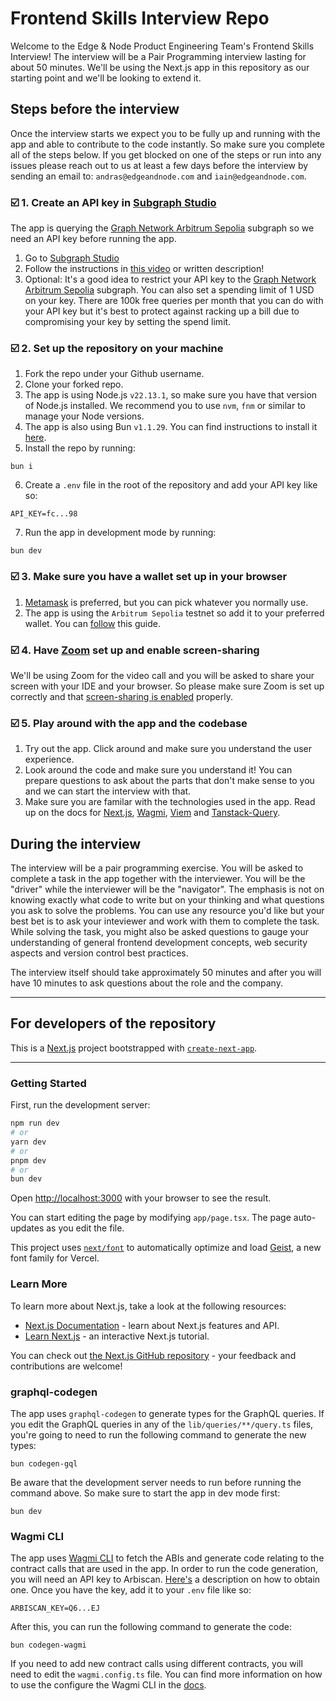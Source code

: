 # Frontend Skills Interview Repo

Welcome to the Edge & Node Product Engineering Team's Frontend Skills Interview! The interview will be a Pair Programming interview lasting for about 50 minutes. We'll be using the Next.js app in this repository as our starting point and we'll be looking to extend it.

## Steps before the interview

Once the interview starts we expect you to be fully up and running with the app and able to contribute to the code instantly. So make sure you complete all of the steps below. If you get blocked on one of the steps or run into any issues please reach out to us at least a few days before the interview by sending an email to: `andras@edgeandnode.com` and `iain@edgeandnode.com`.

### ☑️ 1. Create an API key in [Subgraph Studio](https://thegraph.com/studio/)

The app is querying the [Graph Network Arbitrum Sepolia](https://thegraph.com/explorer/subgraphs/3xQHhMudr1oh69ut36G2mbzpYmYxwqCeU6wwqyCDCnqV?view=Query&chain=arbitrum-one) subgraph so we need an API key before running the app.

1. Go to [Subgraph Studio](https://thegraph.com/studio/)
2. Follow the instructions in [this video](https://youtu.be/q6J1dIk43wo?t=433) or written description!
3. Optional: It's a good idea to restrict your API key to the [Graph Network Arbitrum Sepolia](https://thegraph.com/explorer/subgraphs/3xQHhMudr1oh69ut36G2mbzpYmYxwqCeU6wwqyCDCnqV?view=Query&chain=arbitrum-one) subgraph. You can also set a spending limit of 1 USD on your key. There are 100k free queries per month that you can do with your API key but it's best to protect against racking up a bill due to compromising your key by setting the spend limit.

### ☑️ 2. Set up the repository on your machine

1. Fork the repo under your Github username.
2. Clone your forked repo.
3. The app is using Node.js `v22.13.1`, so make sure you have that version of Node.js installed. We recommend you to use `nvm`, `fnm` or similar to manage your Node versions.
4. The app is also using Bun `v1.1.29`. You can find instructions to install it [here](https://bun.sh/docs/installation#installing).
5. Install the repo by running:

```
bun i
```

6. Create a `.env` file in the root of the repository and add your API key like so:

```
API_KEY=fc...98
```

7. Run the app in development mode by running:

```
bun dev
```

### ☑️ 3. Make sure you have a wallet set up in your browser

1. [Metamask](https://metamask.io/download/) is preferred, but you can pick whatever you normally use.
2. The app is using the `Arbitrum Sepolia` testnet so add it to your preferred wallet. You can [follow](https://revoke.cash/learn/wallets/add-network/arbitrum-sepolia) this guide.

### ☑️ 4. Have [Zoom](https://www.zoom.com/) set up and enable screen-sharing

We'll be using Zoom for the video call and you will be asked to share your screen with your IDE and your browser. So please make sure Zoom is set up correctly and that [screen-sharing is enabled](https://support.zoom.com/hc/en/article?id=zm_kb&sysparm_article=KB0064868) properly.

### ☑️ 5. Play around with the app and the codebase

1. Try out the app. Click around and make sure you understand the user experience.
2. Look around the code and make sure you understand it! You can prepare questions to ask about the parts that don't make sense to you and we can start the interview with that.
3. Make sure you are familar with the technologies used in the app. Read up on the docs for [Next.js](https://nextjs.org/docs/app), [Wagmi](https://wagmi.sh/), [Viem](https://viem.sh/) and [Tanstack-Query](https://tanstack.com/query/latest/docs/framework/react/quick-start).

## During the interview

The interview will be a pair programming exercise. You will be asked to complete a task in the app together with the interviewer. You will be the "driver" while the interviewer will be the "navigator". The emphasis is not on knowing exactly what code to write but on your thinking and what questions you ask to solve the problems. You can use any resource you'd like but your best bet is to ask your inteviewer and work with them to complete the task. While solving the task, you might also be asked questions to gauge your understanding of general frontend development concepts, web security aspects and version control best practices.

The interview itself should take approximately 50 minutes and after you will have 10 minutes to ask questions about the role and the company.

---

## For developers of the repository

This is a [Next.js](https://nextjs.org) project bootstrapped with [`create-next-app`](https://nextjs.org/docs/app/api-reference/cli/create-next-app).

---

### Getting Started

First, run the development server:

```bash
npm run dev
# or
yarn dev
# or
pnpm dev
# or
bun dev
```

Open [http://localhost:3000](http://localhost:3000) with your browser to see the result.

You can start editing the page by modifying `app/page.tsx`. The page auto-updates as you edit the file.

This project uses [`next/font`](https://nextjs.org/docs/app/building-your-application/optimizing/fonts) to automatically optimize and load [Geist](https://vercel.com/font), a new font family for Vercel.

### Learn More

To learn more about Next.js, take a look at the following resources:

- [Next.js Documentation](https://nextjs.org/docs) - learn about Next.js features and API.
- [Learn Next.js](https://nextjs.org/learn) - an interactive Next.js tutorial.

You can check out [the Next.js GitHub repository](https://github.com/vercel/next.js) - your feedback and contributions are welcome!

### graphql-codegen

The app uses `graphql-codegen` to generate types for the GraphQL queries. If you edit the GraphQL queries in any of the `lib/queries/**/query.ts` files, you're going to need to run the following command to generate the new types:

```
bun codegen-gql
```

Be aware that the development server needs to run before running the command above. So make sure to start the app in dev mode first:

```
bun dev
```

### Wagmi CLI

The app uses [Wagmi CLI](https://wagmi.sh/cli/getting-started) to fetch the ABIs and generate code relating to the contract calls that are used in the app. In order to run the code generation, you will need an API key to Arbiscan. [Here's](https://docs.arbiscan.io/getting-started/viewing-api-usage-statistics) a description on how to obtain one. Once you have the key, add it to your `.env` file like so:

```
ARBISCAN_KEY=Q6...EJ
```

After this, you can run the following command to generate the code:

```
bun codegen-wagmi
```

If you need to add new contract calls using different contracts, you will need to edit the `wagmi.config.ts` file. You can find more information on how to use the configure the Wagmi CLI in the [docs](https://wagmi.sh/cli/getting-started#add-contracts-and-plugins).
